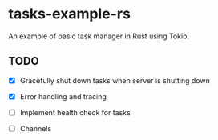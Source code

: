 # tasks-example-rs

An example of basic task manager in Rust using Tokio.

## TODO

- [x] Gracefully shut down tasks when server is shutting down
- [x] Error handling and tracing
- [ ] Implement health check for tasks

- [ ] Channels
